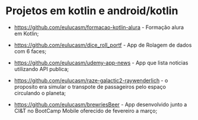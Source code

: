 # Projetos em kotlin e android/kotlin


- https://github.com/eulucasm/formacao-kotlin-alura - Formação alura em Kotlin;
- https://github.com/eulucasm/dice_roll_portf - App de Rolagem de dados com 6 faces;
- https://github.com/eulucasm/udemy-app-news - App que lista noticias utilizando API publica;
- https://github.com/eulucasm/raze-galactic2-raywenderlich - o proposito era simular o transpote de passageiros pelo espaço circulando o planeta;


- https://github.com/eulucasm/brewriesBeer - App desenvolvido junto a CI&T no BootCamp Mobile oferecido de fevereiro a março; 
